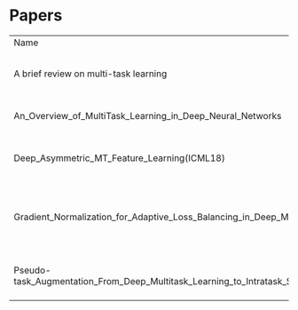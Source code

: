 # Papers
<table>
  <tr>
      <td>Name</td>
      <td>Authors</td>
      <td>StartTime</td>
	  <td>EndTime</td>
      <td>Address</td>
  </tr>
  <tr>
      <td>A brief review on multi-task learning</td>
      <td>Kim-Han Thung 1 Chong-Yaw Wee 2</td>
	  <td>9/17/2019 9:56:31 PM </td>
	  <td>9/23/2019 9:09:38 AM </td>
	  <td>-</td>
  </tr>
  <tr>
      <td>An_Overview_of_MultiTask_Learning_in_Deep_Neural_Networks</td>
      <td>Sebastian Ruder</td>
	  <td>9/23/2019 9:11:11 AM </td>
	  <td>9/24/2019 1:59:12 PM </td>
	  <td>-</td>
  </tr>
  <tr>
      <td>Deep_Asymmetric_MT_Feature_Learning(ICML18)</td>
      <td>Hae Beom Lee 1 2 Eunho Yang 3 2 Sung Ju Hwang 3 2</td>
	  <td>9/24/2019 2:52:43 PM </td>
	  <td>9/26/2019 12:34:20 PM </td>
	  <td>-</td>
  </tr>
  <tr>
      <td>Gradient_Normalization_for_Adaptive_Loss_Balancing_in_Deep_Multitask_Networks</td>
      <td>Zhao Chen 1 Vijay Badrinarayanan 1 Chen-Yu Lee 1 Andrew Rabinovich 1</td>
	  <td>9/26/2019 12:38:55 PM </td>
	  <td>9/29/2019 1:49:46 PM </td>
	  <td>-</td>
  </tr>
  <tr>
      <td>Pseudo-task_Augmentation_From_Deep_Multitask_Learning_to_Intratask_Sharing_and_Back</td>
      <td>Elliot Meyerson 1 2 Risto Miikkulainen 1 2</td>
	  <td>9/29/2019 1:54:57 PM </td>
	  <td>-</td>
	  <td>-</td>
  </tr>
</table>
